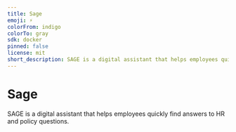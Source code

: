 ```yaml
---
title: Sage
emoji: ⚡
colorFrom: indigo
colorTo: gray
sdk: docker
pinned: false
license: mit
short_description: SAGE is a digital assistant that helps employees quickly find answers to HR and policy questions.
---
```


# Sage
SAGE is a digital assistant that helps employees quickly find answers to HR and policy questions.